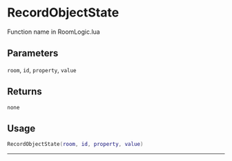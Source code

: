 # RecordObjectState
Function name in RoomLogic.lua
## Parameters
`room`, `id`, `property`, `value`
## Returns
`none`
## Usage
```lua
RecordObjectState(room, id, property, value)
```
---
